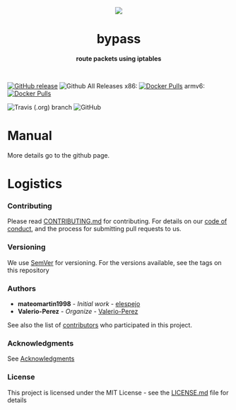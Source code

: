<p align="center">
  <img src="https://www.lucidchart.com/publicSegments/view/1c03615c-1b89-45f1-84f8-0f2ffa52161c/image.png">
</p>

<h1 align="center"> bypass </h1>
<p align="center">
  <b >route packets using iptables</b>
</p>
<br>

[![GitHub release](https://img.shields.io/github/release/elespejo/bypass.svg)](https://github.com/elespejo/bypass/releases)
![Github All Releases](https://img.shields.io/github/downloads/elespejo/bypass/total.svg)
x86: [![Docker Pulls](https://img.shields.io/docker/pulls/elespejo/bypass-x86.svg)](https://hub.docker.com/r/elespejo/bypass-x86/tags/)
armv6: [![Docker Pulls](https://img.shields.io/docker/pulls/elespejo/bypass-x86.svg)](https://hub.docker.com/r/elespejo/bypass-armv6/tags/)

![Travis (.org) branch](https://img.shields.io/travis/elespejo/bypass/BRANCH.svg)
![GitHub](https://img.shields.io/github/license/elespejo/bypass.svg)

# Manual
More details go to the github page.


# Logistics

### Contributing

Please read [CONTRIBUTING.md](https://github.com/elespejo/bypass/blob/master/.github/CONTRIBUTING.md) for contributing.
For details on our [code of conduct](https://github.com/elespejo/bypass/blob/master/.github/CODE_OF_CONDUCT.md), and the process for submitting pull requests to us.

### Versioning

We use [SemVer](http://semver.org/) for versioning. For the versions available, see the tags on this repository

### Authors

* **mateomartin1998** - *Initial work* - [elespejo](https://github.com/mateomartin)
* **Valerio-Perez** - *Organize* - [Valerio-Perez](https://github.com/Valerio-Perez)

See also the list of [contributors](https://github.com/elespejo/bypass/graphs/contributors) who participated in this project.

### Acknowledgments

See [Acknowledgments](https://github.com/elespejo/bypass/blob/master/.github/ACKNOWLEDGMENTS.md)


### License

This project is licensed under the MIT License - see the [LICENSE.md](https://github.com/elespejo/bypass/blob/master/LICENSE.md) file for details

